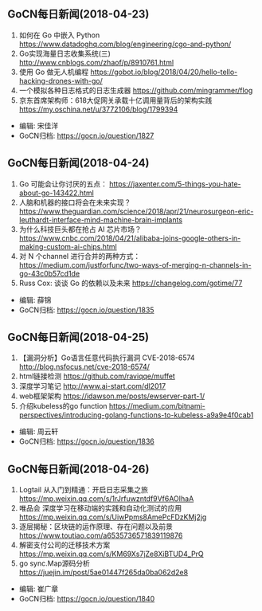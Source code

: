## GoCN每日新闻(2018-04-23)

1. 如何在 Go 中嵌入 Python https://www.datadoghq.com/blog/engineering/cgo-and-python/
2. Go实现海量日志收集系统(三) http://www.cnblogs.com/zhaof/p/8910761.html
3. 使用 Go 做无人机编程 https://gobot.io/blog/2018/04/20/hello-tello-hacking-drones-with-go/
4. 一个模拟各种日志格式的日志生成器 https://github.com/mingrammer/flog
5. 京东首席架构师：618大促网关承载十亿调用量背后的架构实践 https://my.oschina.net/u/3772106/blog/1799394

- 编辑: 宋佳洋  
- GoCN归档: https://gocn.io/question/1827

## GoCN每日新闻(2018-04-24)

1. Go 可能会让你讨厌的五点： https://jaxenter.com/5-things-you-hate-about-go-143422.html
2. 人脑和机器的接口将会在未来实现？https://www.theguardian.com/science/2018/apr/21/neurosurgeon-eric-leuthardt-interface-mind-machine-brain-implants
3. 为什么科技巨头都在抢占 AI 芯片市场？ https://www.cnbc.com/2018/04/21/alibaba-joins-google-others-in-making-custom-ai-chips.html
4. 对 N 个channel 进行合并的两种方式： https://medium.com/justforfunc/two-ways-of-merging-n-channels-in-go-43c0b57cd1de
5. Russ Cox: 谈谈 Go 的依赖以及未来  https://changelog.com/gotime/77

- 编辑: 薛锦
- GoCN归档: https://gocn.io/question/1835

## GoCN每日新闻(2018-04-25)

1. 【漏洞分析】Go语言任意代码执行漏洞 CVE-2018-6574
 http://blog.nsfocus.net/cve-2018-6574/
2. html链接检测 https://github.com/raviqqe/muffet
3. 深度学习笔记 http://www.ai-start.com/dl2017
4. web框架架构 https://idawson.me/posts/ewserver-part-1/
5. 介绍kubeless的go function https://medium.com/bitnami-perspectives/introducing-golang-functions-to-kubeless-a9a9e4f0cab1

- 编辑: 周云轩
- GoCN归档: https://gocn.io/question/1836


## GoCN每日新闻(2018-04-26)

1. Logtail 从入门到精通：开启日志采集之旅 https://mp.weixin.qq.com/s/1rJrfuwzntdf9Vf6AOIhaA
2. 唯品会 深度学习在移动端的实践和自动化测试的应用 https://mp.weixin.qq.com/s/UiwPpms8AmePcFDzKMj2jg
3. 逐层揭秘：区块链的运作原理、存在问题以及前景 https://www.toutiao.com/a6535736571839119876
4. 解密支付公司的迁移技术方案 https://mp.weixin.qq.com/s/KM69Xs7jZe8XiBTUD4_PrQ
5. go sync.Map源码分析 https://juejin.im/post/5ae01447f265da0ba062d2e8

- 编辑: 崔广章
- GoCN归档: https://gocn.io/question/1840
